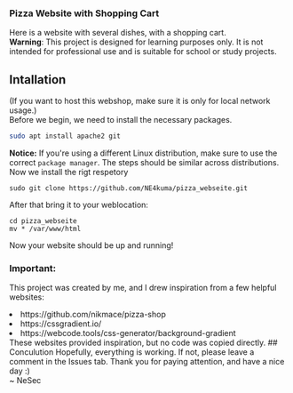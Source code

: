 
### Pizza Website with Shopping Cart
Here is a website with several dishes, with a shopping cart. <br>
**Warning**: This project is designed for learning purposes only. It is not intended for professional use and is suitable for school or study projects.

## Intallation
(If you want to host this webshop, make sure it is only for local network usage.) <br>
Before we begin, we need to install the necessary packages.
```bash
sudo apt install apache2 git
```
**Notice:** If you're using a different Linux distribution, make sure to use the correct `package manager`. The steps should be similar across distributions.<br>
Now we install the rigt respetory 
```
sudo git clone https://github.com/NE4kuma/pizza_webseite.git
```
After that bring it to your weblocation:
```
cd pizza_webseite
mv * /var/www/html
```
Now your website should be up and running!

### Important:
This project was created by me, and I drew inspiration from a few helpful websites:
<li>https://github.com/nikmace/pizza-shop</li>
<li>https://cssgradient.io/</li>
<li>https://webcode.tools/css-generator/background-gradient</li>
These websites provided inspiration, but no code was copied directly.
## Conculution
Hopefully, everything is working. If not, please leave a comment in the Issues tab. Thank you for paying attention, and have a nice day :)<br>
~ NeSec

